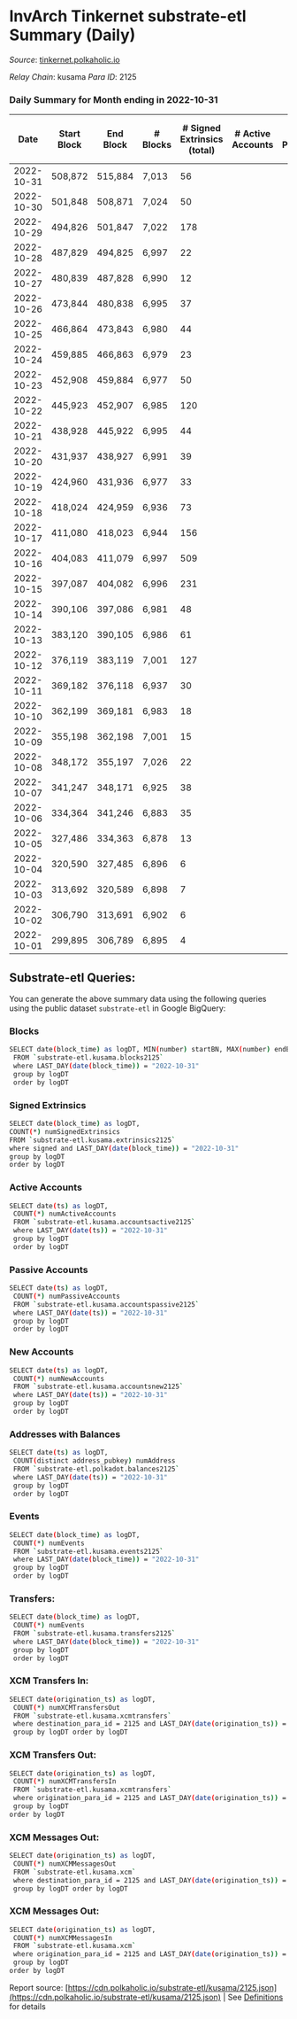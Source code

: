 # InvArch Tinkernet substrate-etl Summary (Daily)

_Source_: [tinkernet.polkaholic.io](https://tinkernet.polkaholic.io)

*Relay Chain*: kusama
*Para ID*: 2125



### Daily Summary for Month ending in 2022-10-31


| Date | Start Block | End Block | # Blocks | # Signed Extrinsics (total) | # Active Accounts | # Passive | # New | # Addresses with Balances | # Events | # Transfers | # XCM Transfers In | # XCM Transfers Out | # XCM In | # XCM Out | Issues | 
| ---- | ----------- | --------- | -------- | --------------------------- | ----------------- | --------- | ----- | ------------------------- | -------- | ----------- | ------------------ | ------------------- | -------- | --------- | ------ |
| 2022-10-31 | 508,872 | 515,884 | 7,013 | 56 |  |  |  | 1,783 | 15,763 | 1,291  | 14  | 16  |  |  |  |
| 2022-10-30 | 501,848 | 508,871 | 7,024 | 50 |  |  |  | 1,780 | 15,585 | 1,162  |   | 20  |  |  |  |
| 2022-10-29 | 494,826 | 501,847 | 7,022 | 178 |  |  |  |  | 18,174 | 2,821  | 8  | 62  |  |  |  |
| 2022-10-28 | 487,829 | 494,825 | 6,997 | 22 |  |  |  |  | 14,635 | 465  | 6  | 8  |  |  |  |
| 2022-10-27 | 480,839 | 487,828 | 6,990 | 12 |  |  |  | 1,779 | 14,455 | 375  | 4  | 3  |  |  |  |
| 2022-10-26 | 473,844 | 480,838 | 6,995 | 37 |  |  |  | 1,779 | 15,009 | 744  | 2  | 10  |  |  |  |
| 2022-10-25 | 466,864 | 473,843 | 6,980 | 44 |  |  |  |  | 15,243 | 943  | 12  | 10  |  |  |  |
| 2022-10-24 | 459,885 | 466,863 | 6,979 | 23 |  |  |  |  | 14,740 | 596  | 6  | 8  |  |  |  |
| 2022-10-23 | 452,908 | 459,884 | 6,977 | 50 |  |  |  |  | 15,469 | 1,142  | 4  | 13  |  |  |  |
| 2022-10-22 | 445,923 | 452,907 | 6,985 | 120 |  |  |  |  | 21,668 | 3,250  | 8  | 35  |  |  |  |
| 2022-10-21 | 438,928 | 445,922 | 6,995 | 44 |  |  |  |  | 17,470 | 1,512  | 6  | 15  |  |  |  |
| 2022-10-20 | 431,937 | 438,927 | 6,991 | 39 |  |  |  |  | 15,101 | 818  | 2  | 19  |  |  |  |
| 2022-10-19 | 424,960 | 431,936 | 6,977 | 33 |  |  |  |  | 15,029 | 801  | 14  | 14  |  |  |  |
| 2022-10-18 | 418,024 | 424,959 | 6,936 | 73 |  |  |  |  | 16,071 | 1,600  | 32  | 34  |  |  |  |
| 2022-10-17 | 411,080 | 418,023 | 6,944 | 156 |  |  |  |  | 17,744 | 2,682  | 18  | 71  |  |  |  |
| 2022-10-16 | 404,083 | 411,079 | 6,997 | 509 |  |  |  |  | 22,233 | 4,648  |   | 193  |  |  |  |
| 2022-10-15 | 397,087 | 404,082 | 6,996 | 231 |  |  |  |  | 18,440 | 2,892  | 12  | 40  |  |  |  |
| 2022-10-14 | 390,106 | 397,086 | 6,981 | 48 |  |  |  |  | 15,126 | 868  |   |   |  |  |  |
| 2022-10-13 | 383,120 | 390,105 | 6,986 | 61 |  |  |  |  | 15,647 | 1,302  |   |   |  |  |  |
| 2022-10-12 | 376,119 | 383,119 | 7,001 | 127 |  |  |  |  | 16,629 | 1,837  |   | 2  |  |  |  |
| 2022-10-11 | 369,182 | 376,118 | 6,937 | 30 |  |  |  |  | 14,559 | 486  |   |   |  |  |  |
| 2022-10-10 | 362,199 | 369,181 | 6,983 | 18 |  |  |  |  | 14,478 | 381  |   |   |  |  |  |
| 2022-10-09 | 355,198 | 362,198 | 7,001 | 15 |  |  |  |  | 14,531 | 411  |   |   |  |  |  |
| 2022-10-08 | 348,172 | 355,197 | 7,026 | 22 |  |  |  |  | 14,775 | 565  |   |   |  |  |  |
| 2022-10-07 | 341,247 | 348,171 | 6,925 | 38 |  |  |  |  | 14,770 | 659  |   |   |  |  |  |
| 2022-10-06 | 334,364 | 341,246 | 6,883 | 35 |  |  |  |  | 14,672 | 652  |   |   |  |  |  |
| 2022-10-05 | 327,486 | 334,363 | 6,878 | 13 |  |  |  |  | 14,032 | 186  |   |   |  |  |  |
| 2022-10-04 | 320,590 | 327,485 | 6,896 | 6 |  |  |  |  | 13,965 | 126  |   |   |  |  |  |
| 2022-10-03 | 313,692 | 320,589 | 6,898 | 7 |  |  |  |  | 14,033 | 181  |   |   |  |  |  |
| 2022-10-02 | 306,790 | 313,691 | 6,902 | 6 |  |  |  |  | 14,014 | 161  |   |   |  |  |  |
| 2022-10-01 | 299,895 | 306,789 | 6,895 | 4 |  |  |  |  | 13,921 | 96  |   |   |  |  |  |

## Substrate-etl Queries:
You can generate the above summary data using the following queries using the public dataset `substrate-etl` in Google BigQuery:

### Blocks
```bash
SELECT date(block_time) as logDT, MIN(number) startBN, MAX(number) endBN, COUNT(*) numBlocks 
 FROM `substrate-etl.kusama.blocks2125`  
 where LAST_DAY(date(block_time)) = "2022-10-31" 
 group by logDT 
 order by logDT
```

### Signed Extrinsics
```bash
SELECT date(block_time) as logDT, 
COUNT(*) numSignedExtrinsics 
FROM `substrate-etl.kusama.extrinsics2125`  
where signed and LAST_DAY(date(block_time)) = "2022-10-31" 
group by logDT 
order by logDT
```

### Active Accounts
```bash
SELECT date(ts) as logDT, 
 COUNT(*) numActiveAccounts 
 FROM `substrate-etl.kusama.accountsactive2125` 
 where LAST_DAY(date(ts)) = "2022-10-31" 
 group by logDT 
 order by logDT
```

### Passive Accounts
```bash
SELECT date(ts) as logDT, 
 COUNT(*) numPassiveAccounts 
 FROM `substrate-etl.kusama.accountspassive2125` 
 where LAST_DAY(date(ts)) = "2022-10-31" 
 group by logDT 
 order by logDT
```

### New Accounts
```bash
SELECT date(ts) as logDT, 
 COUNT(*) numNewAccounts 
 FROM `substrate-etl.kusama.accountsnew2125` 
 where LAST_DAY(date(ts)) = "2022-10-31" 
 group by logDT
 order by logDT
```

### Addresses with Balances
```bash
SELECT date(ts) as logDT,
 COUNT(distinct address_pubkey) numAddress 
 FROM `substrate-etl.polkadot.balances2125` 
 where LAST_DAY(date(ts)) = "2022-10-31" 
 group by logDT 
 order by logDT
```

### Events
```bash
SELECT date(block_time) as logDT, 
 COUNT(*) numEvents 
 FROM `substrate-etl.kusama.events2125` 
 where LAST_DAY(date(block_time)) = "2022-10-31" 
 group by logDT 
 order by logDT
```

### Transfers:
```bash
SELECT date(block_time) as logDT, 
 COUNT(*) numEvents 
 FROM `substrate-etl.kusama.transfers2125` 
 where LAST_DAY(date(block_time)) = "2022-10-31" 
 group by logDT 
 order by logDT
```

### XCM Transfers In:
```bash
SELECT date(origination_ts) as logDT, 
 COUNT(*) numXCMTransfersOut 
 FROM `substrate-etl.kusama.xcmtransfers` 
 where destination_para_id = 2125 and LAST_DAY(date(origination_ts)) = "2022-10-31" 
 group by logDT order by logDT
```

### XCM Transfers Out:
```bash
SELECT date(origination_ts) as logDT, 
 COUNT(*) numXCMTransfersIn 
 FROM `substrate-etl.kusama.xcmtransfers` 
 where origination_para_id = 2125 and LAST_DAY(date(origination_ts)) = "2022-10-31" 
 group by logDT 
order by logDT
```

### XCM Messages Out:
```bash
SELECT date(origination_ts) as logDT, 
 COUNT(*) numXCMMessagesOut 
 FROM `substrate-etl.kusama.xcm` 
 where destination_para_id = 2125 and LAST_DAY(date(origination_ts)) = "2022-10-31" 
 group by logDT order by logDT
```

### XCM Messages Out:
```bash
SELECT date(origination_ts) as logDT, 
 COUNT(*) numXCMMessagesIn 
 FROM `substrate-etl.kusama.xcm` 
 where origination_para_id = 2125 and LAST_DAY(date(origination_ts)) = "2022-10-31" 
 group by logDT 
order by logDT
```


Report source: [https://cdn.polkaholic.io/substrate-etl/kusama/2125.json](https://cdn.polkaholic.io/substrate-etl/kusama/2125.json) | See [Definitions](/DEFINITIONS.md) for details
